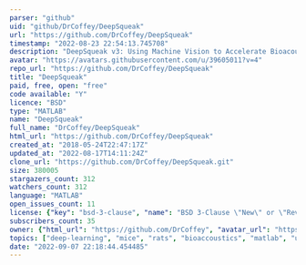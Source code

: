 ```yaml
---
parser: "github"
uid: "github/DrCoffey/DeepSqueak"
url: "https://github.com/DrCoffey/DeepSqueak"
timestamp: "2022-08-23 22:54:13.745708"
description: "DeepSqueak v3: Using Machine Vision to Accelerate Bioacoustics Research"
avatar: "https://avatars.githubusercontent.com/u/39605011?v=4"
repo_url: "https://github.com/DrCoffey/DeepSqueak"
title: "DeepSqueak"
paid, free, open: "free"
code available: "Y"
licence: "BSD"
type: "MATLAB"
name: "DeepSqueak"
full_name: "DrCoffey/DeepSqueak"
html_url: "https://github.com/DrCoffey/DeepSqueak"
created_at: "2018-05-24T22:47:17Z"
updated_at: "2022-08-17T14:11:24Z"
clone_url: "https://github.com/DrCoffey/DeepSqueak.git"
size: 380005
stargazers_count: 312
watchers_count: 312
language: "MATLAB"
open_issues_count: 11
license: {"key": "bsd-3-clause", "name": "BSD 3-Clause \"New\" or \"Revised\" License", "spdx_id": "BSD-3-Clause", "url": "https://api.github.com/licenses/bsd-3-clause", "node_id": "MDc6TGljZW5zZTU="}
subscribers_count: 35
owner: {"html_url": "https://github.com/DrCoffey", "avatar_url": "https://avatars.githubusercontent.com/u/39605011?v=4", "login": "DrCoffey", "type": "User"}
topics: ["deep-learning", "mice", "rats", "bioaccoustics", "matlab", "usv", "matlab-gui"]
date: "2022-09-07 22:18:44.454485"
---
```

